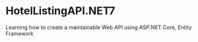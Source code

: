 # HotelListingAPI.NET7
Learning how to create a maintainable Web API using ASP.NET Core, Entity Framework